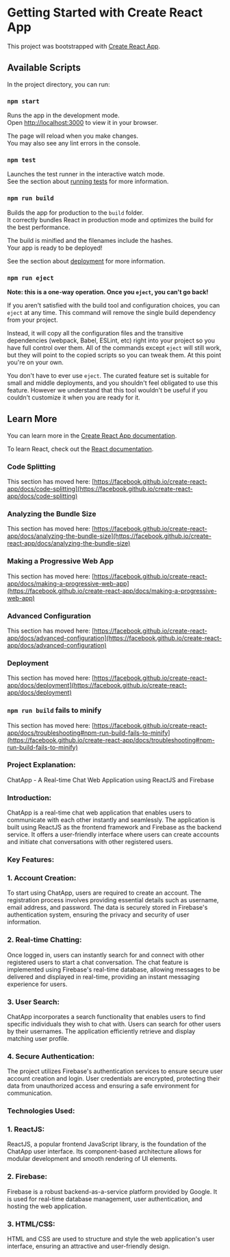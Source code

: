 # Getting Started with Create React App

This project was bootstrapped with [Create React App](https://github.com/facebook/create-react-app).

## Available Scripts

In the project directory, you can run:

### `npm start`

Runs the app in the development mode.\
Open [http://localhost:3000](http://localhost:3000) to view it in your browser.

The page will reload when you make changes.\
You may also see any lint errors in the console.

### `npm test`

Launches the test runner in the interactive watch mode.\
See the section about [running tests](https://facebook.github.io/create-react-app/docs/running-tests) for more information.

### `npm run build`

Builds the app for production to the `build` folder.\
It correctly bundles React in production mode and optimizes the build for the best performance.

The build is minified and the filenames include the hashes.\
Your app is ready to be deployed!

See the section about [deployment](https://facebook.github.io/create-react-app/docs/deployment) for more information.

### `npm run eject`

**Note: this is a one-way operation. Once you `eject`, you can't go back!**

If you aren't satisfied with the build tool and configuration choices, you can `eject` at any time. This command will remove the single build dependency from your project.

Instead, it will copy all the configuration files and the transitive dependencies (webpack, Babel, ESLint, etc) right into your project so you have full control over them. All of the commands except `eject` will still work, but they will point to the copied scripts so you can tweak them. At this point you're on your own.

You don't have to ever use `eject`. The curated feature set is suitable for small and middle deployments, and you shouldn't feel obligated to use this feature. However we understand that this tool wouldn't be useful if you couldn't customize it when you are ready for it.

## Learn More

You can learn more in the [Create React App documentation](https://facebook.github.io/create-react-app/docs/getting-started).

To learn React, check out the [React documentation](https://reactjs.org/).

### Code Splitting

This section has moved here: [https://facebook.github.io/create-react-app/docs/code-splitting](https://facebook.github.io/create-react-app/docs/code-splitting)

### Analyzing the Bundle Size

This section has moved here: [https://facebook.github.io/create-react-app/docs/analyzing-the-bundle-size](https://facebook.github.io/create-react-app/docs/analyzing-the-bundle-size)

### Making a Progressive Web App

This section has moved here: [https://facebook.github.io/create-react-app/docs/making-a-progressive-web-app](https://facebook.github.io/create-react-app/docs/making-a-progressive-web-app)

### Advanced Configuration

This section has moved here: [https://facebook.github.io/create-react-app/docs/advanced-configuration](https://facebook.github.io/create-react-app/docs/advanced-configuration)

### Deployment

This section has moved here: [https://facebook.github.io/create-react-app/docs/deployment](https://facebook.github.io/create-react-app/docs/deployment)

### `npm run build` fails to minify

This section has moved here: [https://facebook.github.io/create-react-app/docs/troubleshooting#npm-run-build-fails-to-minify](https://facebook.github.io/create-react-app/docs/troubleshooting#npm-run-build-fails-to-minify) 

### Project Explanation:
ChatApp - A Real-time Chat Web Application using ReactJS and Firebase

### Introduction:
ChatApp is a real-time chat web application that enables users to communicate with each other instantly and seamlessly. The application is built using ReactJS as the frontend framework and Firebase as the backend service. It offers a user-friendly interface where users can create accounts and initiate chat conversations with other registered users.

### Key Features:

### 1. Account Creation:
To start using ChatApp, users are required to create an account. The registration process involves providing essential details such as username, email address, and password. The data is securely stored in Firebase's authentication system, ensuring the privacy and security of user information.

### 2. Real-time Chatting:
Once logged in, users can instantly search for and connect with other registered users to start a chat conversation. The chat feature is implemented using Firebase's real-time database, allowing messages to be delivered and displayed in real-time, providing an instant messaging experience for users.

### 3. User Search:
ChatApp incorporates a search functionality that enables users to find specific individuals they wish to chat with. Users can search for other users by their usernames. The application efficiently retrieve and display matching user profile.

### 4. Secure Authentication:
The project utilizes Firebase's authentication services to ensure secure user account creation and login. User credentials are encrypted, protecting their data from unauthorized access and ensuring a safe environment for communication.

### Technologies Used:

### 1. ReactJS:
ReactJS, a popular frontend JavaScript library, is the foundation of the ChatApp user interface. Its component-based architecture allows for modular development and smooth rendering of UI elements.

### 2. Firebase:
Firebase is a robust backend-as-a-service platform provided by Google. It is used for real-time database management, user authentication, and hosting the web application.

### 3. HTML/CSS:
HTML and CSS are used to structure and style the web application's user interface, ensuring an attractive and user-friendly design.
